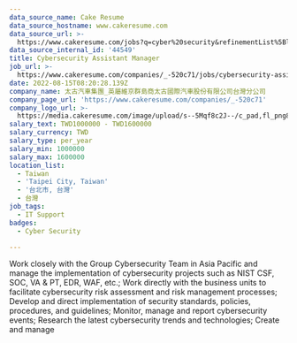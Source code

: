 ```yaml
---
data_source_name: Cake Resume
data_source_hostname: www.cakeresume.com
data_source_url: >-
  https://www.cakeresume.com/jobs?q=cyber%20security&refinementList%5Blang_name%5D%5B0%5D=English&refinementList%5Bsalary_type%5D=per_year&range%5Bsalary_range%5D%5Bmin%5D=1000000
data_source_internal_id: '44549'
title: Cybersecurity Assistant Manager
job_url: >-
  https://www.cakeresume.com/companies/_-520c71/jobs/cybersecurity-assistant-manager
date: 2022-08-15T08:20:28.139Z
company_name: 太古汽車集團_英屬維京群島商太古國際汽車股份有限公司台灣分公司
company_page_url: 'https://www.cakeresume.com/companies/_-520c71'
company_logo_url: >-
  https://media.cakeresume.com/image/upload/s--5Mqf8c2J--/c_pad,fl_png8,h_200,w_200/v1649990606/wipntjwwjkzpvvanvlki.png
salary_text: TWD1000000 - TWD1600000
salary_currency: TWD
salary_type: per_year
salary_min: 1000000
salary_max: 1600000
location_list:
  - Taiwan
  - 'Taipei City, Taiwan'
  - '台北市, 台灣'
  - 台灣
job_tags:
  - IT Support
badges:
  - Cyber Security

---
```


Work closely with the Group Cybersecurity Team in Asia Pacific and manage the implementation of cybersecurity projects such as NIST CSF, SOC, VA & PT, EDR, WAF, etc.; Work directly with the business units to facilitate cybersecurity risk assessment and risk management processes; Develop and direct implementation of security standards, policies, procedures, and guidelines; Monitor, manage and report cybersecurity events; Research the latest cybersecurity trends and technologies; Create and manage